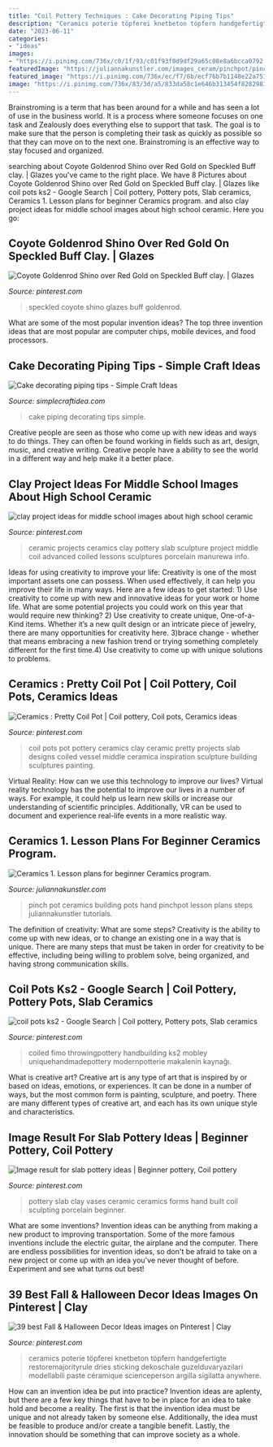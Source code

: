 ```yaml
---
title: "Coil Pottery Techniques : Cake Decorating Piping Tips"
description: "Ceramics poterie töpferei knetbeton töpfern handgefertigte restoremajorityrule dries sticking dekoschale guzelduvaryazilari modellabili paste céramique scienceperson argilla sigilatta anywhere"
date: "2023-06-11"
categories:
- "ideas"
images:
- "https://i.pinimg.com/736x/c0/1f/93/c01f93f0d9df29a65c08e8a6bcca0792.jpg"
featuredImage: "https://juliannakunstler.com/images_ceram/pinchpot/pinchpot6.jpg"
featured_image: "https://i.pinimg.com/736x/ec/f7/6b/ecf76b7b1148e22a7519b966eea3b7f4.jpg"
image: "https://i.pinimg.com/736x/83/3d/a5/833da58c1e646b313454f82829819db4.jpg"
---
```



Brainstroming is a term that has been around for a while and has seen a lot of use in the business world. It is a process where someone focuses on one task and Zealously does everything else to support that task. The goal is to make sure that the person is completing their task as quickly as possible so that they can move on to the next one. Brainstroming is an effective way to stay focused and organized.

	

		
searching about Coyote Goldenrod Shino over Red Gold on Speckled Buff clay. | Glazes you've came to the right place. We have 8 Pictures about Coyote Goldenrod Shino over Red Gold on Speckled Buff clay. | Glazes like coil pots ks2 - Google Search | Coil pottery, Pottery pots, Slab ceramics, Ceramics 1. Lesson plans for beginner Ceramics program. and also clay project ideas for middle school images about high school ceramic. Here you go:
		
    
## Coyote Goldenrod Shino Over Red Gold On Speckled Buff Clay. | Glazes

<img loading=lazy src="https://i.pinimg.com/736x/fc/5c/57/fc5c575138faf1a0dd009afcf16ab092.jpg" onerror="this.onerror=null;this.src='https://tse2.mm.bing.net/th?id=OIP.lcGTQ6ImG-cISljnzmkNvQHaJ4&amp;pid=15.1';" alt="Coyote Goldenrod Shino over Red Gold on Speckled Buff clay. | Glazes">

_Source: pinterest.com_

>speckled coyote shino glazes buff goldenrod. 

	

What are some of the most popular invention ideas?
The top three invention ideas that are most popular are computer chips, mobile devices, and food processors.

    
## Cake Decorating Piping Tips - Simple Craft Ideas

<img loading=lazy src="https://simplecraftidea.com/wp-content/uploads/2015/11/10376739_1027420757315605_4220319144658017421_n10.jpg" onerror="this.onerror=null;this.src='https://tse2.mm.bing.net/th?id=OIP.xl8TWJeayYSc9a1ahxlrhgHaKu&amp;pid=15.1';" alt="Cake decorating piping tips - Simple Craft Ideas">

_Source: simplecraftidea.com_

>cake piping decorating tips simple. 

	

Creative people are seen as those who come up with new ideas and ways to do things. They can often be found working in fields such as art, design, music, and creative writing. Creative people have a ability to see the world in a different way and help make it a better place.

    
## Clay Project Ideas For Middle School Images About High School Ceramic

<img loading=lazy src="https://i.pinimg.com/736x/83/3d/a5/833da58c1e646b313454f82829819db4.jpg" onerror="this.onerror=null;this.src='https://tse3.mm.bing.net/th?id=OIP.waMRnx0tZ5O1f5QIKb7ytQHaJ3&amp;pid=15.1';" alt="clay project ideas for middle school images about high school ceramic">

_Source: pinterest.com_

>ceramic projects ceramics clay pottery slab sculpture project middle coil advanced coiled lessons sculptures porcelain manurewa info. 

	

Ideas for using creativity to improve your life:
Creativity is one of the most important assets one can possess. When used effectively, it can help you improve their life in many ways. Here are a few ideas to get started: 1) Use creativity to come up with new and innovative ideas for your work or home life. What are some potential projects you could work on this year that would require new thinking? 2) Use creativity to create unique, One-of-a-Kind items. Whether it’s a new quilt design or an intricate piece of jewelry, there are many opportunities for creativity here. 3)brace change - whether that means embracing a new fashion trend or trying something completely different for the first time.4) Use creativity to come up with unique solutions to problems.

    
## Ceramics : Pretty Coil Pot | Coil Pottery, Coil Pots, Ceramics Ideas

<img loading=lazy src="https://i.pinimg.com/736x/e0/cb/10/e0cb108bc93ce95f5b39fdd919ebbc1c--coil-pots-middle-school.jpg" onerror="this.onerror=null;this.src='https://tse1.mm.bing.net/th?id=OIP.krC0QTA2WGZfANNBPQLZEQHaJ4&amp;pid=15.1';" alt="Ceramics : Pretty Coil Pot | Coil pottery, Coil pots, Ceramics ideas">

_Source: pinterest.com_

>coil pots pot pottery ceramics clay ceramic pretty projects slab designs coiled vessel middle ceramica inspiration sculpture building sculptures painting. 

	

Virtual Reality: How can we use this technology to improve our lives?
Virtual reality technology has the potential to improve our lives in a number of ways. For example, it could help us learn new skills or increase our understanding of scientific principles. Additionally, VR can be used to document and experience real-life events in a more realistic way.

    
## Ceramics 1. Lesson Plans For Beginner Ceramics Program.

<img loading=lazy src="https://juliannakunstler.com/images_ceram/pinchpot/pinchpot6.jpg" onerror="this.onerror=null;this.src='https://tse2.mm.bing.net/th?id=OIP.npGw-ODz_ARByuWOaZFY7AHaHa&amp;pid=15.1';" alt="Ceramics 1. Lesson plans for beginner Ceramics program.">

_Source: juliannakunstler.com_

>pinch pot ceramics building pots hand pinchpot lesson plans steps juliannakunstler tutorials. 

	

The definition of creativity: What are some steps?
Creativity is the ability to come up with new ideas, or to change an existing one in a way that is unique. There are many steps that must be taken in order for creativity to be effective, including being willing to problem solve, being organized, and having strong communication skills.

    
## Coil Pots Ks2 - Google Search | Coil Pottery, Pottery Pots, Slab Ceramics

<img loading=lazy src="https://i.pinimg.com/736x/c7/13/56/c713569c1f00b134c52434338346ca90.jpg" onerror="this.onerror=null;this.src='https://tse2.mm.bing.net/th?id=OIP.AxWiP2_YXJ4ndBZkb2LxrgHaJ4&amp;pid=15.1';" alt="coil pots ks2 - Google Search | Coil pottery, Pottery pots, Slab ceramics">

_Source: pinterest.com_

>coiled fimo throwingpottery handbuilding ks2 mobley uniquehandmadepottery modernpotterie makalenin kaynağı. 

	

What is creative art?
Creative art is any type of art that is inspired by or based on ideas, emotions, or experiences. It can be done in a number of ways, but the most common form is painting, sculpture, and poetry. There are many different types of creative art, and each has its own unique style and characteristics.

    
## Image Result For Slab Pottery Ideas | Beginner Pottery, Coil Pottery

<img loading=lazy src="https://i.pinimg.com/736x/c0/1f/93/c01f93f0d9df29a65c08e8a6bcca0792.jpg" onerror="this.onerror=null;this.src='https://tse2.mm.bing.net/th?id=OIP.BFYXBWZKuFdM1bhv-6J4RwHaLJ&amp;pid=15.1';" alt="Image result for slab pottery ideas | Beginner pottery, Coil pottery">

_Source: pinterest.com_

>pottery slab clay vases ceramic ceramics forms hand built coil sculpting porcelain beginner. 

	

What are some inventions?
Invention ideas can be anything from making a new product to improving transportation. Some of the more famous inventions include the electric guitar, the airplane and the computer. There are endless possibilities for invention ideas, so don't be afraid to take on a new project or come up with an idea you've never thought of before. Experiment and see what turns out best!

    
## 39 Best Fall &amp; Halloween Decor Ideas Images On Pinterest | Clay

<img loading=lazy src="https://i.pinimg.com/736x/ec/f7/6b/ecf76b7b1148e22a7519b966eea3b7f4.jpg" onerror="this.onerror=null;this.src='https://tse1.mm.bing.net/th?id=OIP.mmPsuxTehuNaGkCN_mlNVQHaJ6&amp;pid=15.1';" alt="39 best Fall &amp; Halloween Decor Ideas images on Pinterest | Clay">

_Source: pinterest.com_

>ceramics poterie töpferei knetbeton töpfern handgefertigte restoremajorityrule dries sticking dekoschale guzelduvaryazilari modellabili paste céramique scienceperson argilla sigilatta anywhere. 

	

How can an invention idea be put into practice?
Invention ideas are aplenty, but there are a few key things that have to be in place for an idea to take hold and become a reality. The first is that the invention idea must be unique and not already taken by someone else. Additionally, the idea must be feasible to produce and/or create a tangible benefit. Lastly, the innovation should be something that can improve society as a whole.

